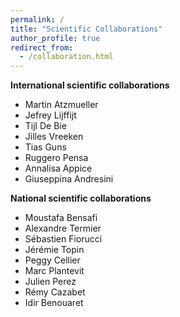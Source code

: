 ```yaml
---
permalink: /
title: "Scientific Collaborations"
author_profile: true
redirect_from: 
  - /collaboration.html
---
```


**International scientific collaborations**
* Martin Atzmueller
* Jefrey Lijffijt
* Tijl De Bie
* Jilles Vreeken
* Tias Guns
* Ruggero Pensa
* Annalisa Appice
* Giuseppina Andresini
  

**National scientific collaborations**
* Moustafa Bensafi
* Alexandre Termier
* Sébastien Fiorucci
* Jérémie Topin
* Peggy Cellier
* Marc Plantevit
* Julien Perez
* Rémy Cazabet
* Idir Benouaret
